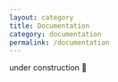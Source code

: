 ```yaml
---
layout: category
title: Documentation
category: documentation
permalink: /documentation
---
```

under construction 🚧
